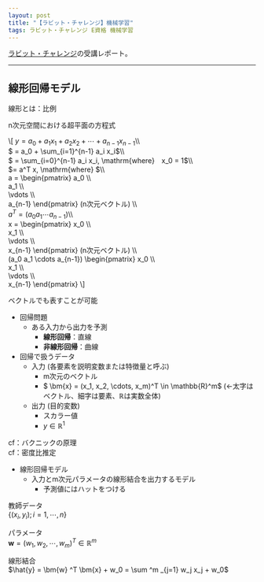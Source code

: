 ```yaml
---
layout: post
title: "【ラビット・チャレンジ】機械学習"
tags: ラビット・チャレンジ E資格 機械学習
---
```


<script type="text/x-mathjax-config">MathJax.Hub.Config({tex2jax:{inlineMath:[['\$','\$'],['\\(','\\)']],processEscapes:true},CommonHTML: {matchFontHeight:false}});</script>
<script type="text/javascript" async src="https://cdnjs.cloudflare.com/ajax/libs/mathjax/2.7.1/MathJax.js?config=TeX-MML-AM_CHTML"></script>

[ラビット・チャレンジ](https://ai999.careers/rabbit/)の受講レポート。  

---  

## 線形回帰モデル

線形とは：比例  

n次元空間における超平面の方程式  

\\[
    $y = a_0 + a_1 x_1 + a_2 x_2 + \cdots + a_{n-1} x_{n-1}$\\\\  
    $ = a_0 + \sum_{i=1}^{n-1} a_i x_i$\\\\  
    $ = \sum_{i=0}^{n-1} a_i x_i, \mathrm{where}　x_0 = 1$\\\\  
    $= a^T x, \mathrm{where} $\\\\  
    a = 
    \begin{pmatrix}
        a_0 \\\\  
        a_1 \\\\  
        \vdots \\\\  
        a_{n-1}
    \end{pmatrix} (n次元ベクトル) \\\\  
    $a^T = (a_0 a_1 \cdots a_{n-1})$\\\\  
    x = 
    \begin{pmatrix}
        x_0 \\\\  
        x_1 \\\\  
        \vdots \\\\  
        x_{n-1}
    \end{pmatrix} (n次元ベクトル) \\\\  
    (a_0 a_1 \cdots a_{n-1})
    \begin{pmatrix}
        x_0 \\\\  
        x_1 \\\\  
        \vdots \\\\  
        x_{n-1}
    \end{pmatrix}
\\]  

ベクトルでも表すことが可能  

+ 回帰問題
    + ある入力から出力を予測
        + **線形回帰**：直線
        + **非線形回帰**：曲線
+ 回帰で扱うデータ
    + 入力 (各要素を説明変数または特徴量と呼ぶ)
        + m次元のベクトル
        + $ \bm{x} = (x_1, x_2, \cdots, x_m)^T \in \mathbb{R}^m$ (←太字はベクトル、細字は要素、$\mathbb{R}$は実数全体)
    + 出力 (目的変数)
        + スカラー値
        + $y \in \mathbb{R}^1$

cf：バクニックの原理  
cf：密度比推定  

+ 線形回帰モデル
    + 入力とm次元パラメータの線形結合を出力するモデル
        + 予測値にはハットをつける

教師データ  
$\{(x_i, y_i); i = 1, \cdots, n\}$  

パラメータ  
$\bm{w} = (w_1, w_2, \cdots, w_m)^T \in \mathbb{R}^m$  

線形結合  
$\hat{y} = \bm{w} ^T \bm{x} + w_0 = \sum ^m _{j=1} w_j x_j + w_0$

